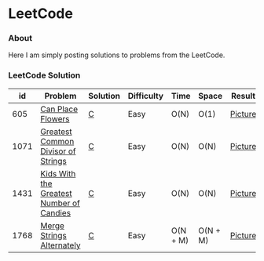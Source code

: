 LeetCode
=========

### About
Here I am simply posting solutions to problems from the LeetCode.

### LeetCode Solution
| id | Problem | Solution | Difficulty | Time | Space | Result |
|----| ------- | -------- | ---------- | ---- | ----- | ------ |
| 605|[Can Place Flowers](https://leetcode.com/problems/can-place-flowers/description/?envType=study-plan-v2&envId=leetcode-75)|[C](./src/605_Can_Place_Flowers/605_Can_Place_Flowers.c)|Easy|O(N)|O(1)|[Picture](./assets/605_Can_Place_Flowers.png)|
| 1071|[Greatest Common Divisor of Strings](https://leetcode.com/problems/greatest-common-divisor-of-strings/description/?envType=study-plan-v2&envId=leetcode-75)|[C](./src/1071_Greatest_Common_Divisor_of_Strings/1071_Greatest_Common_Divisor_of_Strings.c)|Easy|O(N)|O(N)|[Picture](./assets/1071_Greatest_Common_Divisor_of_Strings.png)|
| 1431|[Kids With the Greatest Number of Candies](https://leetcode.com/problems/kids-with-the-greatest-number-of-candies/description/?envType=study-plan-v2&envId=leetcode-75)|[C](./src/1431_Kids_With_the_Greatest_Number_of_Candies/1431_Kids_With_the_Greatest_Number_of_Candies.c)|Easy|O(N)|O(N)|[Picture](./assets/1431_Kids_With_the_Greatest_Number_of_Candies.png)|
| 1768|[Merge Strings Alternately](https://leetcode.com/problems/merge-strings-alternately/description/?envType=study-plan-v2&envId=leetcode-75)|[C](./src/1768_Merge_Strings_Alternately/1768_Merge_Strings_Alternately.c)|Easy|O(N + M)|O(N + M)|[Picture](./assets/1768_Merge_Strings_Alternately.png)|
